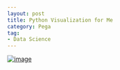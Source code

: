 ```yaml
---
layout: post
title: Python Visualization for Me
category: Pega
tag:
- Data Science
---
```





[![image](https://jehyunlee.github.io/thumbnails/Python-DS/29-dld_pyvis.png)](https://jehyunlee.github.io/2020/09/01/Python-DS-29-dld_pyvis/)